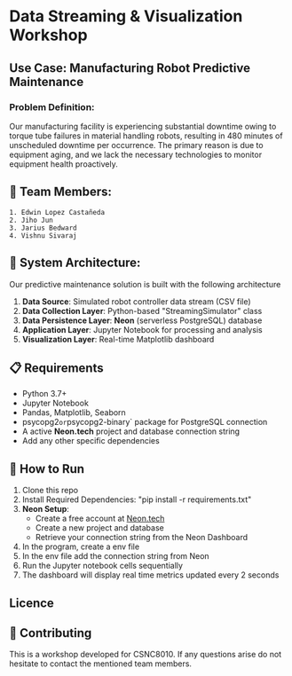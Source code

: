 # Data Streaming & Visualization Workshop 

## Use Case: Manufacturing Robot Predictive Maintenance

### Problem Definition:
Our manufacturing facility is experiencing substantial downtime owing to torque tube failures in material
handling robots, resulting in 480 minutes of unscheduled downtime per occurrence. The primary reason is due to 
equipment aging, and we lack the necessary technologies to monitor equipment health proactively.


##  👥 Team Members: 
	1. Edwin Lopez Castañeda
    2. Jiho Jun
    3. Jarius Bedward
    4. Vishnu Sivaraj


##  🚀 System Architecture:
Our predictive maintenance solution is built with the following architecture

1. **Data Source**: Simulated robot controller data stream (CSV file)
2. **Data Collection Layer**: Python-based "StreamingSimulator" class
3. **Data Persistence Layer**: **Neon** (serverless PostgreSQL) database
4. **Application Layer**: Jupyter Notebook for processing and analysis 
5. **Visualization Layer**: Real-time Matplotlib dashboard



## 📋 Requirements
- Python 3.7+
- Jupyter Notebook
- Pandas, Matplotlib, Seaborn
- psycopg2` or `psycopg2-binary` package for PostgreSQL connection
- A active **Neon.tech** project and database connection string
- Add any other specific dependencies

##  🎯  How to Run

1. Clone this repo
2. Install Required Dependencies: "pip install -r requirements.txt"
3. **Neon Setup**:  
    - Create a free account at [Neon.tech](https://neon.tech)
    - Create a new project and database
    - Retrieve your connection string from the Neon Dashboard
4. In the program, create a env file 
5. In the env file add the connection string from Neon
6. Run the Jupyter notebook cells sequentially 
7. The dashboard will display real time metrics updated every 2 seconds

    
## Licence


##  🤝 Contributing 
This is a workshop developed for CSNC8010. If any questions arise do not hesitate 
to contact the mentioned team members.
